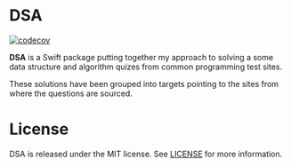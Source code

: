 # DSA
[![codecov](https://codecov.io/gh/DevAgani/DSA/branch/master/graph/badge.svg?token=DPSDDWOM12)](https://codecov.io/gh/DevAgani/DSA)

**DSA** is a Swift package putting together my approach to solving a some data structure and algorithm quizes from common programming test sites.

These solutions have been grouped into targets pointing to the sites from where the questions are sourced.

# License

DSA is released under the MIT license. See [LICENSE](https://github.com/omaralbeik/Stores/blob/main/LICENSE) for more information.
